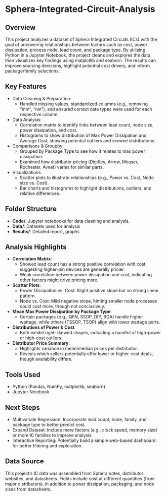 # Sphera-Integrated-Circuit-Analysis

## Overview
This project analyzes a dataset of Sphera Integrated Circuits (ICs) with the goal of uncovering relationships between factors such as cost, power dissipation, process node, lead count, and package type. By utilizing Python in a Jupyter Notebook, the project cleans and explores the data, then visualizes key findings using matplotlib and seaborn. The results can improve sourcing decisions, highlight potential cost drivers, and inform package/family selections.

## Key Features
- Data Cleaning & Preparation:
  - Handled missing values, standardized columns (e.g., removing “mm”, “nm”), and ensured correct data types were used for each respective column.
- Data Analysis:
  - Correlation matrix to identify links between lead count, node size, power dissipation, and cost.
  - Histograms to show distribution of Max Power Dissipation and Average Cost, showing potential outliers and skewed distributions.
- Comparisons & Groupby:
  - Grouped by Package Type to see how it relates to max power dissipation.
  - Examined how distributor pricing (DigiKey, Arrow, Mouser, Rochester, Avnet) varies for similar parts.
- Visualizations:
  - Scatter plots to illustrate relationships (e.g., Power vs. Cost, Node size vs. Cost).
  - Bar charts and histograms to highlight distributions, outliers, and relative differences.

## Folder Structure
- **Code/**: Jupyter notebooks for data cleaning and analysis.
- **Data/**: Datasets used for analysis
- **Results/**: Detailed report, graphs

## Analysis Highlights
- **Correlation Matrix**:
  - Showed lead count has a strong positive correlation with cost, suggesting higher-pin devices are generally pricier.
  - Weak correlation between power dissipation and cost, indicating other factors might drive pricing more.
- **Scatter Plots**:
  - Power Dissipation vs. Cost: Slight positive slope but no strong linear pattern.
  - Node vs. Cost: Mild negative slope, hinting smaller node processes could cost more, though not conclusively.
- **Mean Max Power Dissipation by Package Type**:
  - Certain packages (e.g., QFN, SSOP, DIP, BGA) handle higher wattage, while others (TSSOP, TSOP) align with lower wattage parts.
- **Distributions of Power & Cost**:
  - Both exhibit right-skewed shapes, indicating a handful of high-power or high-cost outliers.
- **Distributor Price Summary**:
  - Highlights variance in mean/median prices per distributor.
  - Reveals which sellers potentially offer lower or higher-cost deals, though availability differs.

## Tools Used
- Python (Pandas, NumPy, matplotlib, seaborn)
- Jupyter Notebook

## Next Steps
- Multivariate Regression: Incorporate lead count, node, family, and package type to better predict cost.
- Expand Dataset: Include more factors (e.g., clock speed, memory size) or more IC families to improve analysis.
- Interactive Reporting: Potentially build a simple web-based dashboard for better filtering and exploration.

## Data Source
This project’s IC data was assembled from Sphera notes, distributor websites, and datasheets. Fields include cost at different quantities (from major distributors), in addition to power dissipation, packaging, and node sizes from datasheets.
